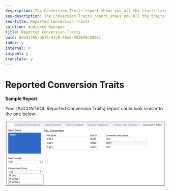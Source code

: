 ```yaml
---
description: The Conversion Traits report shows you all the traits labeled as conversion traits for a conversion group at a certain date. Conversion traits for conversion groups can change from reporting run to reporting run. The report displays conversion traits by conversion group for the selected reporting date.
seo-description: The Conversion Traits report shows you all the traits labeled as conversion traits for a conversion group at a certain date. Conversion traits for conversion groups can change from reporting run to reporting run. The report displays conversion traits by conversion group for the selected reporting date.
seo-title: Reported Conversion Traits
solution: Audience Manager
title: Reported Conversion Traits
uuid: 6ee9176b-ab76-41c8-95ed-6030d0c50081
index: y
internal: n
snippet: y
translate: y
---
```


# Reported Conversion Traits

**Sample Report** 

Your [!UICONTROL  Reported Conversion Traits] report could look similar to the one below: 

![](assets/reported-conversion-traits.png) 
